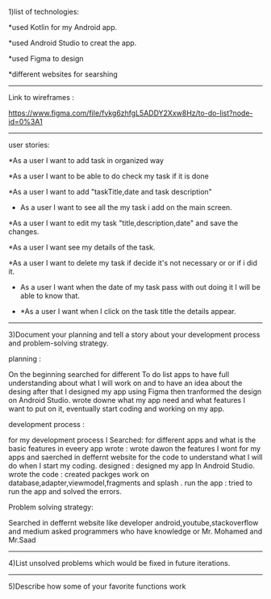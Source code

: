 1)list of technologies:



*used Kotlin for my Android app.




*used Android Studio to creat the app.





*used Figma to design





*different websites for searshing 
_______________________________________________________________________________________________________________________________________________


Link to wireframes :


https://www.figma.com/file/fvkg6zhfgL5ADDY2Xxw8Hz/to-do-list?node-id=0%3A1


____________________________________________________________________________________________________________________________________________

user stories:



*As a user I want to add task in organized way



*As a user I want to be able to  do check my task if it is done



*As a user I want to add "taskTitle,date and task description" 


* As a user I want to see all the my task  i add on the main screen. 



*As a user I want to edit my task "title,description,date" and save the changes. 




*As a user I want see my details of the task.




*As a user I want to delete my task if decide it's not necessary or or if i did it.




* As a user I want when the date of my task pass with out doing it I will be able to know that. 




* *As a user I want when I click on the task title the details appear.






________________________________________________________________________________________________________________________________________________





3)Document your planning and tell a story about your development process and problem-solving strategy.





planning : 

On the beginning  searched for different To do list apps to have full understanding about what I will work on and to have an idea about the desing after that 
I designed my app using Figma then tranformed the design on Android Studio.
wrote downe what my app need and what features I want to put on it, eventually start coding and working on my app.





development process :

for my development process I
Searched: for different apps and what is the basic features in eveery app 
wrote : wrote dawon the features I wont for my apps and saerched in deffernt website for the code to understand what I will do when I start my coding.
designed : designed my app In Android Studio.
wrote the code : created packges work on database,adapter,viewmodel,fragments and splash .
run the app : tried to run the app and solved the errors.





 Problem solving  strategy:

Searched in deffernt website like developer android,youtube,stackoverflow and medium
asked programmers who have knowledge or Mr. Mohamed and
 Mr.Saad
 
 ____________________________________________________________________________________________________________________________________________________________
 
 
 
 
 4)List unsolved problems which would be fixed in future iterations.






















_____________________________________________________________________________________________________________________________________________________________




5)Describe how some of your favorite functions work












